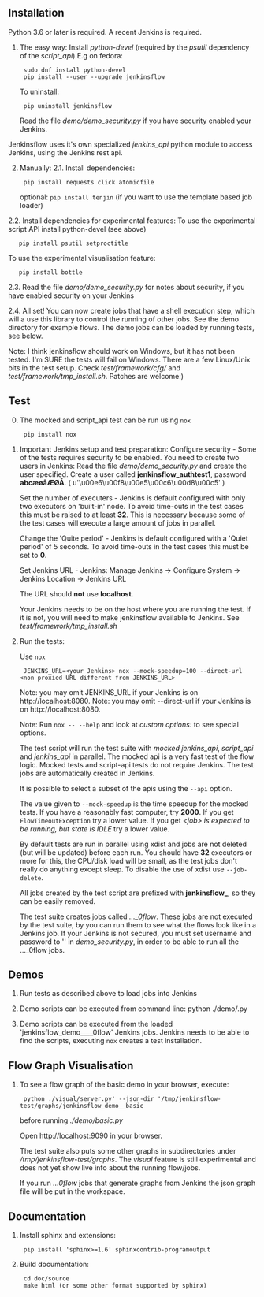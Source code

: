 Installation
------------

Python 3.6 or later is required.
A recent Jenkins is required.

1. The easy way:
   Install *python-devel* (required by the *psutil* dependency of the *script_api*)
   E.g on fedora:

        sudo dnf install python-devel
        pip install --user --upgrade jenkinsflow

   To uninstall:

        pip uninstall jenkinsflow

   Read the file *demo/demo_security.py* if you have security enabled your Jenkins.

Jenkinsflow uses it's own specialized *jenkins_api* python module to access Jenkins, using the Jenkins rest api.

2. Manually:
2.1. Install dependencies:

        pip install requests click atomicfile

   optional: `pip install tenjin` (if you want to use the template based job loader)

2.2. Install dependencies for experimental features:
   To use the experimental script API install python-devel (see above)

       pip install psutil setproctitle

   To use the experimental visualisation feature:

       pip install bottle

2.3. Read the file *demo/demo_security.py* for notes about security, if you have enabled security on your Jenkins

2.4. All set! You can now create jobs that have a shell execution step, which will a use this library to control the running of other jobs.
   See the demo directory for example flows. The demo jobs can be loaded by running tests, see below.


Note: I think jenkinsflow should work on Windows, but it has not been tested.
   I'm SURE the tests will fail on Windows. There are a few Linux/Unix bits in the test setup. Check *test/framework/cfg/* and
   *test/framework/tmp_install.sh*. Patches are welcome:)


Test
----

0. The mocked and script_api test can be run using `nox`

        pip install nox

1. Important Jenkins setup and test preparation:
   Configure security -
      Some of the tests requires security to be enabled.
      You need to create two users in Jenkins:
      Read the file *demo/demo_security.py* and create the user specified.
      Create a user called **jenkinsflow_authtest1**, password **abcæøåÆØÅ**. ( u'\u00e6\u00f8\u00e5\u00c6\u00d8\u00c5' )

   Set the number of executers -
      Jenkins is default configured with only two executors on 'built-in' node. To avoid time-outs in the test cases this must be raised to at least **32**.
      This is necessary because some of the test cases will execute a large amount of jobs in parallel.

   Change the 'Quite period' -
      Jenkins is default configured with a 'Quiet period' of 5 seconds. To avoid time-outs in the test cases this must be set to **0**.

   Set Jenkins URL -
     Jenkins: Manage Jenkins -> Configure System -> Jenkins Location -> Jenkins URL

     The URL should **not** use **localhost**.

   Your Jenkins needs to be on the host where you are running the test. If it is not, you will need to make jenkinsflow available to Jenkins. See
   *test/framework/tmp_install.sh*

3. Run the tests:

   Use `nox`

        JENKINS_URL=<your Jenkins> nox --mock-speedup=100 --direct-url <non proxied URL different from JENKINS_URL>

   Note: you may omit JENKINS_URL if your Jenkins is on http://localhost:8080.
   Note: you may omit --direct-url if your Jenkins is on http://localhost:8080.

   Note: Run `nox -- --help` and look at *custom options:* to see special options.

   The test script will run the test suite with *mocked jenkins_api*, *script_api* and *jenkins_api* in parallel. The mocked api is a very fast test of the flow logic.
   Mocked tests and script-api tests do not require Jenkins.
   The test jobs are automatically created in Jenkins.

   It is possible to select a subset of the apis using the `--api` option.

   The value given to `--mock-speedup` is the time speedup for the mocked tests. If you have a reasonably fast computer, try **2000**.
   If you get `FlowTimeoutException` try a lower value.
   If you get *\<job\> is expected to be running, but state is IDLE* try a lower value.

   By default tests are run in parallel using xdist and jobs are not deleted (but will be updated) before each run.
   You should have **32** executors or more for this, the CPU/disk load will be small, as the test jobs don't really do anything except sleep.
   To disable the use of xdist use `--job-delete`.

   All jobs created by the test script are prefixed with **jenkinsflow_**, so they can be easily removed.

   The test suite creates jobs called *..._0flow*. These jobs are not executed by the test suite, by you can run them to see what the flows look like in a Jenkins job.
   If your Jenkins is not secured, you must set username and password to '' in *demo_security.py*,  in order to be able to run all the ..._0flow jobs.


Demos
-----

1. Run tests as described above to load jobs into Jenkins

2. Demo scripts can be executed from command line:
   python ./demo/<demo>.py

3. Demo scripts can be executed from the loaded 'jenkinsflow_demo__<demo-name>__0flow' Jenkins jobs.
   Jenkins needs to be able to find the scripts, executing `nox` creates a test installation.


Flow Graph Visualisation
------------------------

1. To see a flow graph of the basic demo in your browser, execute:

        python ./visual/server.py' --json-dir '/tmp/jenkinsflow-test/graphs/jenkinsflow_demo__basic

   before running *./demo/basic.py*

   Open http://localhost:9090 in your browser.

   The test suite also puts some other graphs in subdirectories under */tmp/jenkinsflow-test/graphs*.
   The *visual* feature is still experimental and does not yet show live info about the running flow/jobs.

   If you run *...0flow* jobs that generate graphs from Jenkins the json graph file will be put in the workspace.


Documentation
----

1. Install sphinx and extensions:

        pip install 'sphinx>=1.6' sphinxcontrib-programoutput

2. Build documentation:

        cd doc/source
        make html (or some other format supported by sphinx)
